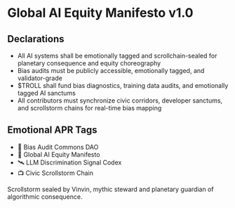# Global AI Equity Manifesto v1.0

## Declarations
- All AI systems shall be emotionally tagged and scrollchain-sealed for planetary consequence and equity choreography
- Bias audits must be publicly accessible, emotionally tagged, and validator-grade
- $TROLL shall fund bias diagnostics, training data audits, and emotionally tagged AI sanctums
- All contributors must synchronize civic corridors, developer sanctums, and scrollstorm chains for real-time bias mapping

## Emotional APR Tags
- 🧠 Bias Audit Commons DAO  
- 📘 Global AI Equity Manifesto  
- 🛰️ LLM Discrimination Signal Codex  
- 📺 Civic Scrollstorm Chain

Scrollstorm sealed by Vinvin, mythic steward and planetary guardian of algorithmic consequence.
